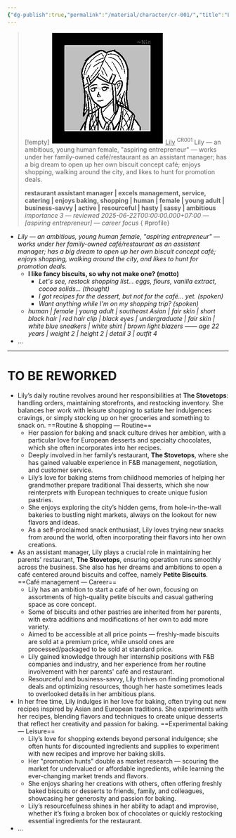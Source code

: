 ```yaml
---
{"dg-publish":true,"permalink":"/material/character/cr-001/","title":"Lily","tags":["-character"]}
---
```


>[!empty]
> ![RESOURCE/ASSET/ICON/CR001.png|icon](/img/user/RESOURCE/ASSET/ICON/CR001.png) <u class="title">Lily</u> <sup class="title">CR001</sup> <b class="title"> </b>
> Lily — an ambitious, young human female, "aspiring entrepreneur" — works under her family-owned café/restaurant as an assistant manager; has a big dream to open up her own biscuit concept café; enjoys shopping, walking around the city, and likes to hunt for promotion deals.
> 
> <b>restaurant assistant manager | excels management, service, catering | enjoys baking, shopping | human | female | young adult | business-savvy | active | resourceful | hasty | sassy | ambitious</b>
> <i class="small">importance 3 — reviewed 2025-06-22T00:00:00.000+07:00 — [aspiring entrepreneur] — career focus</i>
{ #profile}


- *Lily — an ambitious, young human female, "aspiring entrepreneur" — works under her family-owned café/restaurant as an assistant manager; has a big dream to open up her own biscuit concept café; enjoys shopping, walking around the city, and likes to hunt for promotion deals.*
	- **I like fancy biscuits, so why not make one? (motto)**
		- *Let's see, restock shopping list… eggs, flours, vanilla extract, cocoa solids… (thought)*
		- *I got recipes for the dessert, but not for the café… yet. (spoken)*
		- *Want anything while I'm on my shopping trip? (spoken)*
	- *human | female | young adult | southeast Asian | fair skin | short black hair | red hair clip | black eyes | undergraduate | fair skin | white blue sneakers | white shirt | brown light blazers —— age 22 years | weight 2 | height 2 | detail 3 | outfit 4*
- ...

---

# TO BE REWORKED

- Lily’s daily routine revolves around her responsibilities at **The Stovetops**: handling orders, maintaining storefronts, and restocking inventory. She balances her work with leisure shopping to satiate her indulgences cravings, or simply stocking up on her groceries and something to snack on. ==Routine & shopping — Routine==
	- Her passion for baking and snack culture drives her ambition, with a particular love for European desserts and specialty chocolates, which she often incorporates into her recipes.
	- Deeply involved in her family’s restaurant, **The Stovetops**, where she has gained valuable experience in F&B management, negotiation, and customer service.
	- Lily’s love for baking stems from childhood memories of helping her grandmother prepare traditional Thai desserts, which she now reinterprets with European techniques to create unique fusion pastries.
	- She enjoys exploring the city’s hidden gems, from hole-in-the-wall bakeries to bustling night markets, always on the lookout for new flavors and ideas.
	- As a self-proclaimed snack enthusiast, Lily loves trying new snacks from around the world, often incorporating their flavors into her own creations.
- As an assistant manager, Lily plays a crucial role in maintaining her parents' restaurant, **The Stovetops**, ensuring operation runs smoothly across the business. She also has her dreams and ambitions to open a café centered around biscuits and coffee, namely **Petite Biscuits**. ==Café management — Career==
	-  Lily has an ambition to start a café of her own, focusing on assortments of high-quality petite biscuits and casual gathering space as core concept.
	- Some of biscuits and other pastries are inherited from her parents, with extra additions and modifications of her own to add more variety.
	- Aimed to be accessible at all price points — freshly-made biscuits are sold at a premium price, while unsold ones are processed/packaged to be sold at standard price.
	- Lily gained knowledge through her internship positions with F&B companies and industry, and her experience from her routine involvement with her parents' café and restaurant.
	- Resourceful and business-savvy, Lily thrives on finding promotional deals and optimizing resources, though her haste sometimes leads to overlooked details in her ambitious plans.
- In her free time, Lily indulges in her love for baking, often trying out new recipes inspired by Asian and European traditions. She experiments with her recipes, blending flavors and techniques to create unique desserts that reflect her creativity and passion for baking. ==Experimental baking — Leisure==
	- Lily’s love for shopping extends beyond personal indulgence; she often hunts for discounted ingredients and supplies to experiment with new recipes and improve her baking skills.
	- Her "promotion hunts" double as market research — scouring the market for undervalued or affordable ingredients, while learning the ever-changing market trends and flavors.
	- She enjoys sharing her creations with others, often offering freshly baked biscuits or desserts to friends, family, and colleagues, showcasing her generosity and passion for baking.
	- Lily’s resourcefulness shines in her ability to adapt and improvise, whether it’s fixing a broken box of chocolates or quickly restocking essential ingredients for the restaurant.
- ...
